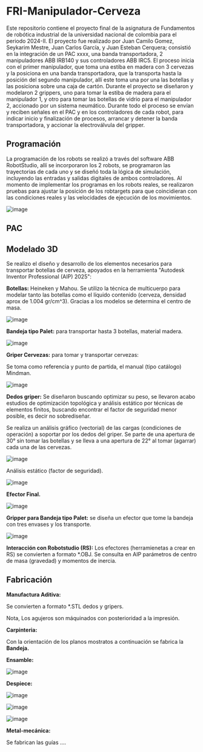 # FRI-Manipulador-Cerveza
Este repositorio contiene el proyecto final de la asignatura de Fundamentos de robótica industrial de la universidad nacional de colombia para el periodo 2024-II. El proyecto fue realizado por Juan Camilo Gomez, Seykarim Mestre, Juan Carlos García, y Juan Esteban Cerquera; consistió en la integración de un PAC xxxx, una banda transportadora, 2 manipuladores ABB IRB140 y sus controladores ABB IRC5. El proceso inicia con el primer manipulador, que toma una estiba en madera con 3 cervezas y la posiciona en una banda transportadora, que la transporta hasta la posición del segundo manipulador, allí este toma una por una las botellas y las posiciona sobre una caja de cartón. Durante el proyecto se diseñaron y modelaron 2 grippers, uno para tomar la estiba de madera para el manipulador 1, y otro para tomar las botellas de vidrio para el manipulador 2, accionado por un sistema neumático. Durante todo el proceso se envían y reciben señales en el PAC y en los controladores de cada robot, para indicar inicio y finalización de procesos, arrancar y detener la banda transportadora, y accionar la electroválvula del gripper.

## Programación

La programación de los robots se realizó a través del software ABB RobotStudio, allí se incorporaron los 2 robots, se programaron las trayectorias de cada uno y se diseñó toda la lógica de simulación, incluyendo las entradas y salidas digitales de ambos controladores. Al momento de implementar los programas en los robots reales, se realizaron pruebas para ajustar la posición de los robtargets para que coincidieran con las condiciones reales y las velocidades de ejecución de los movimientos.

![image](https://github.com/user-attachments/assets/75095ebb-f105-4af8-8daa-1c2a06152475)

## PAC

## Modelado 3D

Se realizo el diseño y desarrollo de los elementos necesarios para transportar botellas de cerveza, apoyados en la herramienta "Autodesk Inventor Professional (AIP) 2025": 

**Botellas:** Heineken y Mahou. Se utilizo la técnica de multicuerpo para modelar tanto las botellas como el líquido contenido (cerveza, densidad aprox de 1.004 gr/cm^3). Gracias a los modelos se determina el centro de masa.

![image](https://github.com/user-attachments/assets/2e628bef-0f79-4823-a3f9-b57ef6f14c0a)

**Bandeja tipo Palet:** para transportar hasta 3 botellas, material madera.

![image](https://github.com/user-attachments/assets/13ed70cc-0271-46b8-908e-006cdb22d4d9)

**Griper Cervezas:** para tomar y transportar cervezas:

Se toma como referencia y punto de partida, el manual (tipo catálogo) Mindman.

![image](https://github.com/user-attachments/assets/cd203ce4-cf5f-4545-9850-cdbe7dee72d0)

**Dedos griper:** Se diseñaron buscando optimizar su peso, se llevaron acabo estudios de optimización topológica y análisis estático por técnicas de elementos finitos, buscando encontrar el factor de seguridad menor posible, es decir no sobrediseñar.

Se realiza un análisis gráfico (vectorial) de las cargas (condiciones de operación) a soportar por los dedos del griper. Se parte de una apertura de 30° sin tomar las botellas y se lleva a una apertura de 22° al tomar (agarrar) cada una de las cervezas.

![image](https://github.com/user-attachments/assets/dd87efb8-437a-474a-9259-0fb8e6b16ea2)

Análisis estático (factor de seguridad).

![image](https://github.com/user-attachments/assets/1525621e-1357-41e2-af1e-759128811353)

**Efector Final.**

![image](https://github.com/user-attachments/assets/eca96de1-7228-42b5-87ed-5fe0eaebdc74)

**Gripper para Bandeja tipo Palet:** se diseña un efector que tome la bandeja con tres envases y los transporte.

![image](https://github.com/user-attachments/assets/2e8410d0-ccc4-465d-afcc-e7646c8cb3bc)

**Interacción con Robotstudio (RS):** Los efectores (herramienetas a crear en RS) se convierten a formato *.OBJ. Se consulta en AIP parámetros de centro de masa (gravedad) y momentos de inercia.

## Fabricación

**Manufactura Aditiva:**

Se convierten a formato *.STL dedos y gripers.

Nota, Los agujeros son máquinados con posterioridad a la impresión.

**Carpinteria:**

Con la orientación de los planos mostratos a continuación se fabrica la **Bandeja.**

**Ensamble:**

![image](https://github.com/user-attachments/assets/d17fada9-58e8-438c-a7d4-9ddbc329b30d)

**Despiece:**

![image](https://github.com/user-attachments/assets/bbf881f7-c08d-4884-acbc-b18e4cb48c71)

![image](https://github.com/user-attachments/assets/7f5455e9-aae3-4786-a305-cbaafd09a814)

![image](https://github.com/user-attachments/assets/677fe986-7daa-44bc-9698-3a275baeab73)

**Metal-mecánica:**

Se fabrican las guías ....
